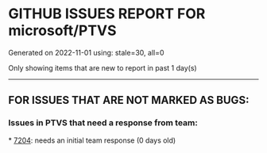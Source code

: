 
# GITHUB ISSUES REPORT FOR microsoft/PTVS


Generated on 2022-11-01 using: stale=30, all=0


Only showing items that are new to report in past 1 day(s)


---

## FOR ISSUES THAT ARE NOT MARKED AS BUGS:


### Issues in PTVS that need a response from team:


\* [7204](https://github.com/microsoft/PTVS/issues/7204 "Add New Item in web template doesn't work."): needs an initial team response (0 days old)
